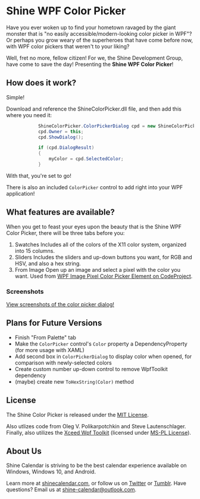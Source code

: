 # Shine WPF Color Picker
Have you ever woken up to find your hometown ravaged by the giant monster that is "no easily accessible/modern-looking color picker in WPF"? Or perhaps you grow weary of the superheroes that have come before now, with WPF color pickers that weren't to your liking?

Well, fret no more, fellow citizen! For we, the Shine Development Group, have come to save the day! Presenting the **Shine WPF Color Picker**!

## How does it work?
Simple!

Download and reference the ShineColorPicker.dll file, and then add this where you need it:

```c#
            ShineColorPicker.ColorPickerDialog cpd = new ShineColorPicker.ColorPickerDialog(myColor);
            cpd.Owner = this;
            cpd.ShowDialog();

            if (cpd.DialogResult)
            {
                myColor = cpd.SelectedColor;
            }
```

With that, you're set to go!

There is also an included ```ColorPicker``` control to add right into your WPF application!

## What features are available?
When you get to feast your eyes upon the beauty that is the Shine WPF Color Picker, there will be three tabs before you:

1. Swatches
Includes all of the colors of the X11 color system, organized into 15 columns.
2. Sliders
Includes the sliders and up-down buttons you want, for RGB and HSV, and also a hex string.
3. From Image
Open up an image and select a pixel with the color you want. Used from [WPF Image Pixel Color Picker Element on CodeProject](https://www.codeproject.com/Articles/36848/WPF-Image-Pixel-Color-Picker-Element).

### Screenshots

[View screenshots of the color picker dialog!](https://github.com/shine-calendar/color-picker/blob/master/Screenshots.md)

## Plans for Future Versions

* Finish "From Palette" tab
* Make the ```ColorPicker``` control's ```Color``` property a DependencyProperty (for more usage with XAML)
* Add second box in ```ColorPickerDialog``` to display color when opened, for comparison with newly-selected colors
* Create custom number up-down control to remove WpfToolkit dependency
* (maybe) create new ```ToHexString(Color)``` method

## License
The Shine Color Picker is released under the [MIT License](https://github.com/shine-calendar/color-picker/blob/master/LICENSE).

Also utlizes code from Oleg V. Polikarpotchkin and Steve Lautenschlager. Finally, also utilizes the [Xceed Wpf Toolkit](wpftoolkit.codeplex.com) (licensed under [MS-PL License](http://wpftoolkit.codeplex.com/license)).

## About Us
Shine Calendar is striving to be the best calendar experience available on Windows, Windows 10, and Android.

Learn more at [shinecalendar.com](http://shinecalendar.com), or follow us on [Twitter](https://twitter.com/ShineCalendar) or [Tumblr](http://shine-calendar.tumblr.com). Have questions? Email us at [shine-calendar@outlook.com](shine-calendar@outlook.com).
